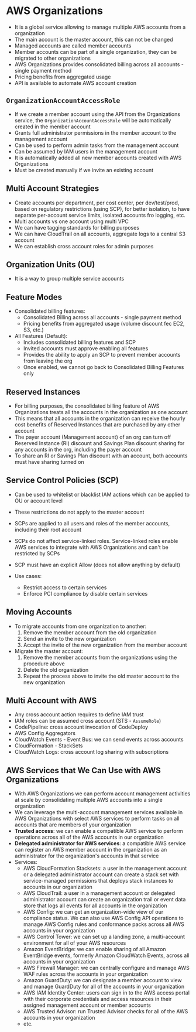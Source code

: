 # AWS Organizations

- It is a global service allowing to manage multiple AWS accounts from a organization
- The main account is the master account, this can not be changed
- Managed accounts are called member accounts
- Member accounts can be part of a single organization, they can be migrated to other organizations
- AWS Organizations provides consolidated billing across all accounts - single payment method
- Pricing benefits from aggregated usage
- API is available to automate AWS account creation

## `OrganizationAccountAccessRole`

- If we create a member account using the API from the Organizations service, the `OrganizationAccountAccessRole` will be automatically created in the member account
- Grants full administrator permissions in the member account to the management account
- Can be used to perform admin tasks from the management account
- Can be assumed by IAM users in the management account
- It is automatically added all new member accounts created with AWS Organizations
- Must be created manually if we invite an existing account

## Multi Account Strategies

- Create accounts per department, per cost center, per dev/test/prod, based on regulatory restrictions (using SCP), for better isolation, to have separate per-account service limits, isolated accounts fro logging, etc.
- Multi accounts vs one account using multi VPC
- We can have tagging standards for billing purposes
- We can have CloudTrail on all accounts, aggregate logs to a central S3 account
- We can establish cross account roles for admin purposes

## Organization Units (OU)

- It is a way to group multiple service accounts

## Feature Modes

- Consolidated billing features:
  - Consolidated Billing across all accounts - single payment method
  - Pricing benefits from aggregated usage (volume discount fec EC2, S3, etc.)
- All Features (Default):
  - Includes consolidated billing features and SCP
  - Invited accounts must approve enabling all features
  - Provides the ability to apply an SCP to prevent member accounts from leaving the org
  - Once enabled, we cannot go back to Consolidated Billing Features only

## Reserved Instances

- For billing purposes, the consolidated billing feature of AWS Organizations treats all the accounts in the organization as one account
- This means that all accounts in the organization can receive the hourly cost benefits of Reserved Instances that are purchased by any other account
- The payer account (Management account) of an org can turn off Reserved Instance (RI) discount and Savings Plan discount sharing for any accounts in the org, including the payer account
- To share an RI or Savings Plan discount with an account, both accounts must have sharing turned on

## Service Control Policies (SCP)

- Can be used to whitelist or blacklist IAM actions which can be applied to OU or account level
- These restrictions do not apply to the master account
- SCPs are applied to all users and roles of the member accounts, including their root account
- SCPs do not affect service-linked roles. Service-linked roles enable AWS services to integrate with AWS Organizations and can't be restricted by SCPs
- SCP must have an explicit Allow (does not allow anything by default)
- Use cases:

  - Restrict access to certain services
  - Enforce PCI compliance by disable certain services

## Moving Accounts

- To migrate accounts from one organization to another:
  1. Remove the member account from the old organization
  2. Send an invite to the new organization
  3. Accept the invite of the new organization from the member account
- Migrate the master account:
  1. Remove the member accounts from the organizations using the procedure above
  2. Delete the old organization
  3. Repeat the process above to invite the old master account to the new organization

## Multi Account with AWS

- Any cross account action requires to define IAM trust
- IAM roles can be assumed cross account (STS - `AssumeRole`)
- CodePipeline: cross account invocation of CodeDeploy
- AWS Config Aggregators
- CloudWatch Events - Event Bus: we can send events across accounts
- CloudFormation - StackSets
- CloudWatch Logs: cross account log sharing with subscriptions

## AWS Services that We Can Use with AWS Organizations

- With AWS Organizations we can perform account management activities at scale by consolidating multiple AWS accounts into a single organization
- We can leverage the multi-account management services available in AWS Organizations with select AWS services to perform tasks on all accounts that are members of your organization
- **Trusted access**: we can enable a compatible AWS service to perform operations across all of the AWS accounts in our organization
- **Delegated administrator for AWS services**: a compatible AWS service can register an AWS member account in the organization as an administrator for the organization's accounts in that service
- Services:
  - AWS CloudFormation Stacksets: a user in the management account or a delegated administrator account can create a stack set with service-managed permissions that deploys stack instances to accounts in our organization
  - AWS CloudTrail: a user in a management account or delegated administrator account can create an organization trail or event data store that logs all events for all accounts in the organization
  - AWS Config: we can get an organization-wide view of our compliance status. We can also use AWS Config API operations to manage AWS Config rules and conformance packs across all AWS accounts in your organization
  - AWS Control Tower: we can set up a landing zone, a multi-account environment for all of your AWS resources
  - Amazon EventBridge: we can enable sharing of all Amazon EventBridge events, formerly Amazon CloudWatch Events, across all accounts in your organization
  - AWS Firewall Manager: we can centrally configure and manage AWS WAF rules across the accounts in your organization
  - Amazon GuardDuty: we can designate a member account to view and manage GuardDuty for all of the accounts in your organization
  - AWS IAM Identity Center: users can sign in to the AWS access portal with their corporate credentials and access resources in their assigned management account or member accounts
  - AWS Trusted Advisor: run Trusted Advisor checks for all of the AWS accounts in your organization
  - etc.
